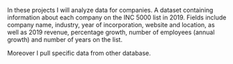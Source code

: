 In these projects I will analyze data for companies. A dataset containing information about each company on the INC 5000 list in 2019.
Fields include company name, industry, year of incorporation, website and location, as well as 2019 revenue, percentage growth, number of employees (annual growth) and number of years on the list.

Moreover I pull specific data from other database. 
